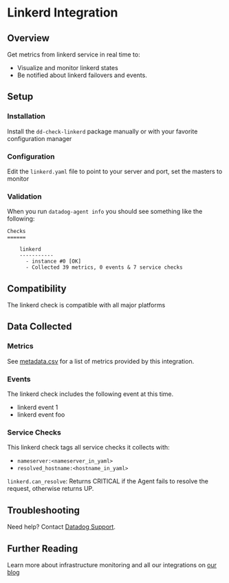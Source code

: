 # Linkerd Integration

## Overview

Get metrics from linkerd service in real time to:

* Visualize and monitor linkerd states
* Be notified about linkerd failovers and events.

## Setup
### Installation

Install the `dd-check-linkerd` package manually or with your favorite configuration manager

### Configuration

Edit the `linkerd.yaml` file to point to your server and port, set the masters to monitor

### Validation

When you run `datadog-agent info` you should see something like the following:

    Checks
    ======

        linkerd
        -----------
          - instance #0 [OK]
          - Collected 39 metrics, 0 events & 7 service checks

## Compatibility

The linkerd check is compatible with all major platforms

## Data Collected
### Metrics

See [metadata.csv](https://github.com/DataDog/datadog-sdk-testing/blob/master/lib/config/metadata.csv) for a list of metrics provided by this integration.

### Events
The linkerd check includes the following event at this time.

* linkerd event 1
* linkerd event foo

### Service Checks
This linkerd check tags all service checks it collects with:

  * `nameserver:<nameserver_in_yaml>`
  * `resolved_hostname:<hostname_in_yaml>`
  
`linkerd.can_resolve`:
Returns CRITICAL if the Agent fails to resolve the request, otherwise returns UP.

## Troubleshooting
Need help? Contact [Datadog Support](http://docs.datadoghq.com/help/).

## Further Reading
Learn more about infrastructure monitoring and all our integrations on [our blog](https://www.datadoghq.com/blog/)
